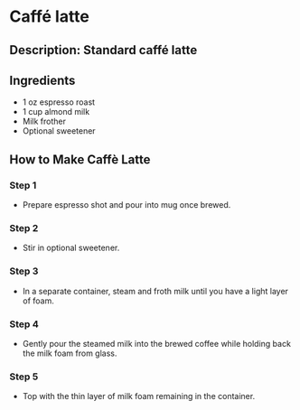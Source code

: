 # Caffé latte

## Description: Standard caffé latte

## Ingredients

- 1 oz espresso roast
- 1 cup almond milk
- Milk frother
- Optional sweetener

## How to Make Caffè Latte

### Step 1

- Prepare espresso shot and pour into mug once brewed.

### Step 2

- Stir in optional sweetener.

### Step 3

- In a separate container, steam and froth milk until you have a light layer of foam.

### Step 4

- Gently pour the steamed milk into the brewed coffee while holding back the milk foam from glass.

### Step 5

- Top with the thin layer of milk foam remaining in the container.